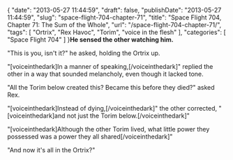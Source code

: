 {
    "date": "2013-05-27 11:44:59",
    "draft": false,
    "publishDate": "2013-05-27 11:44:59",
    "slug": "space-flight-704-chapter-71",
    "title": "Space Flight 704, Chapter 71: The Sum of the Whole",
    "url": "\/space-flight-704-chapter-71\/",
    "tags": [
        "Ortrix",
        "Rex Havoc",
        "Torim",
        "voice in the flesh"
    ],
    "categories": [
        "Space Flight 704"
    ]
}**He sensed the other watching him.**

"This is you, isn't it?" he asked, holding the Ortrix up.

"\[voiceinthedark\]In a manner of speaking,\[/voiceinthedark\]" replied
the other in a way that sounded melancholy, even though it lacked tone.

"All the Torim below created this? Became this before they died?" asked
Rex.

"\[voiceinthedark\]Instead of dying,\[/voiceinthedark\]" the other
corrected, "\[voiceinthedark\]and not just the Torim
below.\[/voiceinthedark\]"

"\[voiceinthedark\]Although the other Torim lived, what little power
they possessed was a power they all shared\[/voiceinthedark\]"

"And now it's all in the Ortrix?"